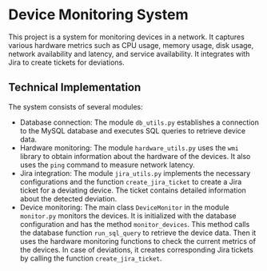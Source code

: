 # Device Monitoring System

This project is a system for monitoring devices in a network. It captures various hardware metrics such as CPU usage, memory usage, disk usage, network availability and latency, and service availability. It integrates with Jira to create tickets for deviations.

## Technical Implementation

The system consists of several modules:

- Database connection: The module `db_utils.py` establishes a connection to the MySQL database and executes SQL queries to retrieve device data.
- Hardware monitoring: The module `hardware_utils.py` uses the `wmi` library to obtain information about the hardware of the devices. It also uses the `ping` command to measure network latency.
- Jira integration: The module `jira_utils.py` implements the necessary configurations and the function `create_jira_ticket` to create a Jira ticket for a deviating device. The ticket contains detailed information about the detected deviation.
- Device monitoring: The main class `DeviceMonitor` in the module `monitor.py` monitors the devices. It is initialized with the database configuration and has the method `monitor_devices`. This method calls the database function `run_sql_query` to retrieve the device data. Then it uses the hardware monitoring functions to check the current metrics of the devices. In case of deviations, it creates corresponding Jira tickets by calling the function `create_jira_ticket`.

